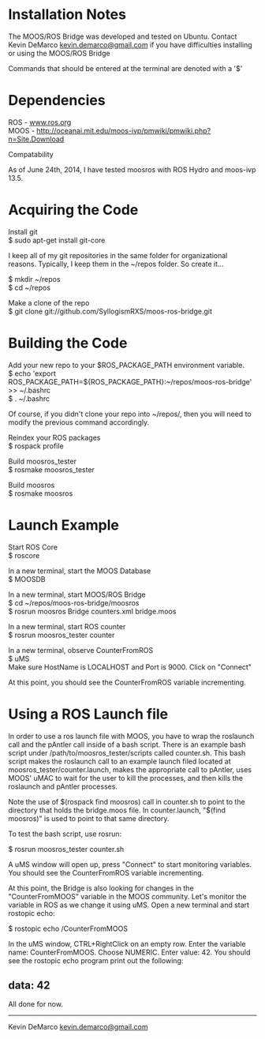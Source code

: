 Installation Notes
==================

The MOOS/ROS Bridge was developed and tested on Ubuntu. Contact Kevin DeMarco
<kevin.demarco@gmail.com> if you have difficulties installing or using the
MOOS/ROS Bridge

Commands that should be entered at the terminal are denoted with a '$'

Dependencies
==============
ROS - www.ros.org  
MOOS - http://oceanai.mit.edu/moos-ivp/pmwiki/pmwiki.php?n=Site.Download

Compatability


As of June 24th, 2014, I have tested moosros with ROS Hydro and moos-ivp 13.5.

Acquiring the Code
===================
Install git  
$ sudo apt-get install git-core

I keep all of my git repositories in the same folder for organizational
reasons.  Typically, I keep them in the ~/repos folder.  So create it...

$ mkdir ~/repos  
$ cd ~/repos

Make a clone of the repo  
$ git clone git://github.com/SyllogismRXS/moos-ros-bridge.git

Building the Code
==================
Add your new repo to your $ROS_PACKAGE_PATH environment variable.  
$ echo 'export ROS_PACKAGE_PATH=${ROS_PACKAGE_PATH}:~/repos/moos-ros-bridge' >> ~/.bashrc  
$ . ~/.bashrc

Of course, if you didn't clone your repo into ~/repos/, then you will need
to modify the previous command accordingly.

Reindex your ROS packages  
$ rospack profile

Build moosros_tester  
$ rosmake moosros_tester

Build moosros  
$ rosmake moosros

Launch Example
===============
Start ROS Core  
$ roscore

In a new terminal, start the MOOS Database  
$ MOOSDB

In a new terminal, start MOOS/ROS Bridge  
$ cd ~/repos/moos-ros-bridge/moosros  
$ rosrun moosros Bridge counters.xml bridge.moos

In a new terminal, start ROS counter  
$ rosrun moosros_tester counter

In a new terminal, observe CounterFromROS  
$ uMS  
Make sure HostName is LOCALHOST and Port is 9000. Click on "Connect"

At this point, you should see the CounterFromROS variable incrementing.

Using a ROS Launch file 
========================= 

In order to use a ros launch file with MOOS, you have to wrap the roslaunch
call and the pAntler call inside of a bash script. There is an example bash
script under /path/to/moosros_tester/scripts called counter.sh. This bash
script makes the roslaunch call to an example launch filed located at
moosros_tester/counter.launch, makes the appropriate call to pAntler, uses
MOOS' uMAC to wait for the user to kill the processes, and then kills the
roslaunch and pAntler processes.

Note the use of $(rospack find moosros) call in counter.sh to point to the
directory that holds the bridge.moos file. In counter.launch, "$(find moosros)"
is used to point to that same directory.

To test the bash script, use rosrun:

$ rosrun moosros_tester counter.sh

A uMS window will open up, press "Connect" to start monitoring variables. You
should see the CounterFromROS variable incrementing. 

At this point, the Bridge is also looking for changes in the "CounterFromMOOS"
variable in the MOOS community. Let's monitor the variable in ROS as we change
it using uMS. Open a new terminal and start rostopic echo:

$ rostopic echo /CounterFromMOOS

In the uMS window, CTRL+RightClick on an empty row. Enter the variable name:
CounterFromMOOS. Choose NUMERIC. Enter value: 42. You should see the rostopic
echo program print out the following:

data: 42
---

All done for now.

----------------------------------------
Kevin DeMarco <kevin.demarco@gmail.com>
